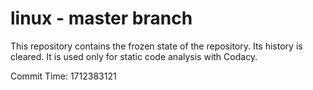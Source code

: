 # linux - master branch

This repository contains the frozen state of the repository.
Its history is cleared. It is used only for static code
analysis with Codacy.

Commit Time: 1712383121